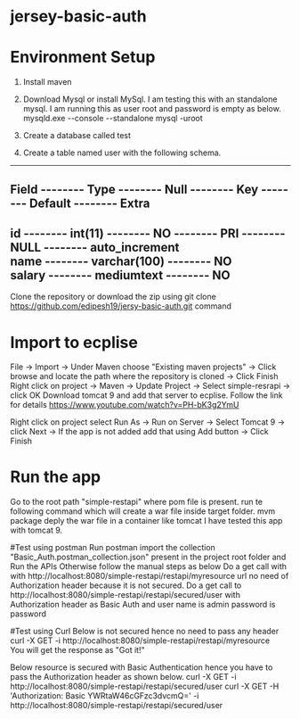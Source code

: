 # jersey-basic-auth

# Environment Setup
1. Install maven
2. Download Mysql or install MySql. I am testing this with an standalone mysql. I am running this as user root and password is empty as below.
    mysqld.exe --console --standalone
    mysql -uroot

3. Create a database called test
4. Create a table named user with the following schema.

---------------------------------------------------------------------------------
Field -------- Type -------- Null -------- Key -------- Default -------- Extra         
---------------------------------------------------------------------------------
id -------- int(11) -------- NO -------- PRI -------- NULL -------- auto_increment  
name -------- varchar(100) -------- NO                                     
salary -------- mediumtext -------- NO                                     
---------------------------------------------------------------------------------

Clone the repository or download the zip using git clone https://github.com/edipesh19/jersy-basic-auth.git command

# Import to ecplise
File -> Import -> Under Maven choose "Existing maven projects" -> Click browse and locate the path where the repository is cloned -> Click Finish
Right click on project -> Maven -> Update Project -> Select simple-resrapi -> click OK
Download tomcat 9 and add that server to ecplise. Follow the link for details
https://www.youtube.com/watch?v=PH-bK3g2YmU


Right click on project select Run As -> Run on Server -> Select Tomcat 9 -> click Next -> If the app is not added add that using Add button -> Click Finish
# Run the app
Go to the root path "simple-restapi" where pom file is present.
run te following command which will create a war file inside target folder.
mvm package
deply the war file in a container like tomcat I have tested this app with tomcat 9.

#Test using postman
Run postman import the collection "Basic_Auth.postman_collection.json" present in the project root folder and Run the APIs
Otherwise follow the manual steps as below
Do a get call with with http://localhost:8080/simple-restapi/restapi/myresource url no need of Authorization header because it is not secured.
Do a get call to http://localhost:8080/simple-restapi/restapi/secured/user with Authorization header as Basic Auth and user name is admin password is password

#Test using Curl
Below is not secured hence no need to pass any header
curl -X GET -i http://localhost:8080/simple-restapi/restapi/myresource		
You will get the response as "Got it!"

Below resource is secured with Basic Authentication hence you have to pass the Authorization header as shown below.
curl -X GET -i http://localhost:8080/simple-restapi/restapi/secured/user
curl -X GET -H 'Authorization: Basic YWRtaW46cGFzc3dvcmQ=' -i http://localhost:8080/simple-restapi/restapi/secured/user
